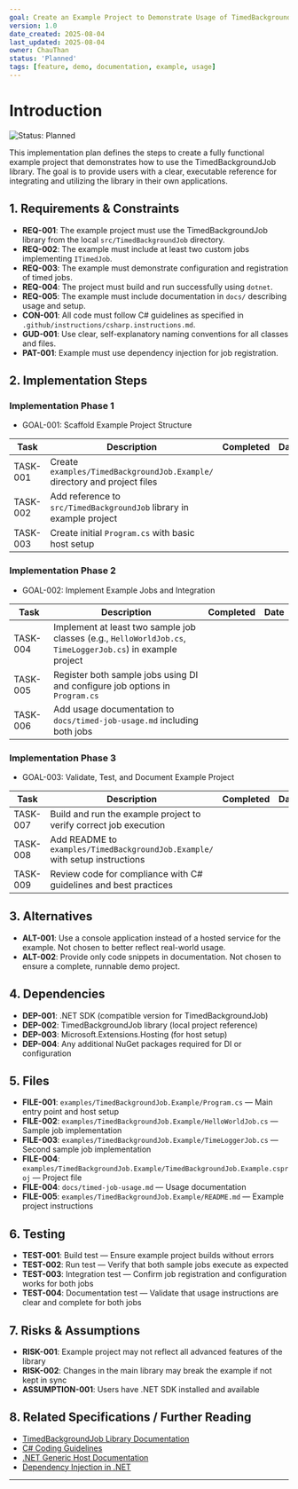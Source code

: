```yaml
---
goal: Create an Example Project to Demonstrate Usage of TimedBackgroundJob Library
version: 1.0
date_created: 2025-08-04
last_updated: 2025-08-04
owner: ChauThan
status: 'Planned'
tags: [feature, demo, documentation, example, usage]
---
```


# Introduction

![Status: Planned](https://img.shields.io/badge/status-Planned-blue)

This implementation plan defines the steps to create a fully functional example project that demonstrates how to use the TimedBackgroundJob library. The goal is to provide users with a clear, executable reference for integrating and utilizing the library in their own applications.


## 1. Requirements & Constraints

- **REQ-001**: The example project must use the TimedBackgroundJob library from the local `src/TimedBackgroundJob` directory.
- **REQ-002**: The example must include at least two custom jobs implementing `ITimedJob`.
- **REQ-003**: The example must demonstrate configuration and registration of timed jobs.
- **REQ-004**: The project must build and run successfully using `dotnet`.
- **REQ-005**: The example must include documentation in `docs/` describing usage and setup.
- **CON-001**: All code must follow C# guidelines as specified in `.github/instructions/csharp.instructions.md`.
- **GUD-001**: Use clear, self-explanatory naming conventions for all classes and files.
- **PAT-001**: Example must use dependency injection for job registration.

## 2. Implementation Steps

### Implementation Phase 1

- GOAL-001: Scaffold Example Project Structure

| Task | Description | Completed | Date |
|------|-------------|-----------|------|
| TASK-001 | Create `examples/TimedBackgroundJob.Example/` directory and project files |  |  |
| TASK-002 | Add reference to `src/TimedBackgroundJob` library in example project |  |  |
| TASK-003 | Create initial `Program.cs` with basic host setup |  |  |

### Implementation Phase 2

- GOAL-002: Implement Example Jobs and Integration

| Task | Description | Completed | Date |
|------|-------------|-----------|------|
| TASK-004 | Implement at least two sample job classes (e.g., `HelloWorldJob.cs`, `TimeLoggerJob.cs`) in example project |  |  |
| TASK-005 | Register both sample jobs using DI and configure job options in `Program.cs` |  |  |
| TASK-006 | Add usage documentation to `docs/timed-job-usage.md` including both jobs |  |  |

### Implementation Phase 3

- GOAL-003: Validate, Test, and Document Example Project

| Task | Description | Completed | Date |
|------|-------------|-----------|------|
| TASK-007 | Build and run the example project to verify correct job execution |  |  |
| TASK-008 | Add README to `examples/TimedBackgroundJob.Example/` with setup instructions |  |  |
| TASK-009 | Review code for compliance with C# guidelines and best practices |  |  |

## 3. Alternatives

- **ALT-001**: Use a console application instead of a hosted service for the example. Not chosen to better reflect real-world usage.
- **ALT-002**: Provide only code snippets in documentation. Not chosen to ensure a complete, runnable demo project.

## 4. Dependencies

- **DEP-001**: .NET SDK (compatible version for TimedBackgroundJob)
- **DEP-002**: TimedBackgroundJob library (local project reference)
- **DEP-003**: Microsoft.Extensions.Hosting (for host setup)
- **DEP-004**: Any additional NuGet packages required for DI or configuration

## 5. Files

- **FILE-001**: `examples/TimedBackgroundJob.Example/Program.cs` — Main entry point and host setup
- **FILE-002**: `examples/TimedBackgroundJob.Example/HelloWorldJob.cs` — Sample job implementation
- **FILE-003**: `examples/TimedBackgroundJob.Example/TimeLoggerJob.cs` — Second sample job implementation
- **FILE-004**: `examples/TimedBackgroundJob.Example/TimedBackgroundJob.Example.csproj` — Project file
- **FILE-004**: `docs/timed-job-usage.md` — Usage documentation
- **FILE-005**: `examples/TimedBackgroundJob.Example/README.md` — Example project instructions

## 6. Testing

- **TEST-001**: Build test — Ensure example project builds without errors
- **TEST-002**: Run test — Verify that both sample jobs execute as expected
- **TEST-003**: Integration test — Confirm job registration and configuration works for both jobs
- **TEST-004**: Documentation test — Validate that usage instructions are clear and complete for both jobs

## 7. Risks & Assumptions

- **RISK-001**: Example project may not reflect all advanced features of the library
- **RISK-002**: Changes in the main library may break the example if not kept in sync
- **ASSUMPTION-001**: Users have .NET SDK installed and available

## 8. Related Specifications / Further Reading

- [TimedBackgroundJob Library Documentation](../docs/timed-job-usage.md)
- [C# Coding Guidelines](../../.github/instructions/csharp.instructions.md)
- [.NET Generic Host Documentation](https://learn.microsoft.com/en-us/dotnet/core/extensions/generic-host)
- [Dependency Injection in .NET](https://learn.microsoft.com/en-us/dotnet/core/extensions/dependency-injection)

---
